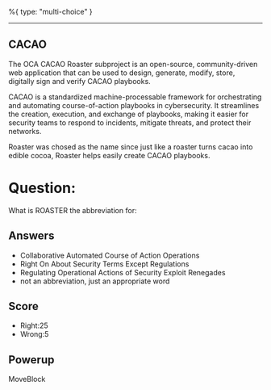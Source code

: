 %{
 type: "multi-choice"
}

---
## CACAO
The OCA CACAO Roaster subproject is an open-source, 
community-driven web application that can be used to 
design, generate, modify, store, digitally sign and verify CACAO playbooks.

CACAO is a standardized machine-processable framework for orchestrating and automating 
course-of-action playbooks in cybersecurity. 
It streamlines the creation, execution, and exchange of playbooks, 
making it easier for security teams to respond to incidents, 
mitigate threats, and protect their networks.

Roaster was chosed as the name since just like a roaster turns cacao into edible cocoa, 
Roaster helps easily create CACAO playbooks.

# Question:
What is ROASTER the abbreviation for:

## Answers
- Collaborative Automated Course of Action Operations
- Right On About Security Terms Except Regulations
- Regulating Operational Actions of Security Exploit Renegades
- not an abbreviation, just an appropriate word

## Score
- Right:25
- Wrong:5

## Powerup
MoveBlock
